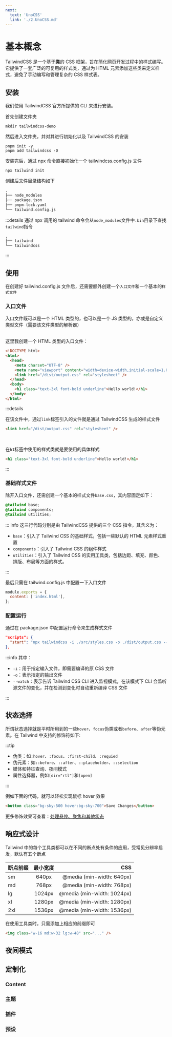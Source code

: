 ```yaml
---
next:
  text: 'UnoCSS'
  link: './2.UnoCSS.md'
---
```


# 基本概念

TailwindCSS 是一个基于**类**的 CSS 框架，旨在简化网页开发过程中的样式编写。它提供了一套广泛的可复用的样式类，通过为 HTML 元素添加这些类来定义样式，避免了手动编写和管理复杂的 CSS 样式表。

## 安装

我们使用 TailwindCSS 官方所提供的 CLI 来进行安装。

首先创建文件夹

```shell
mkdir tailwindcss-demo
```

然后进入文件夹，并对其进行初始化以及 TailwindCSS 的安装

```shell
pnpm init -y
pnpm add tailwindcss -D
```

安装完后，通过 npx 命令直接初始化一个 tailwindcss.config.js 文件

```shell
npx tailwind init
```

创建后文件目录结构如下

```txt
.
├── node_modules
├── package.json
├── pnpm-lock.yaml
└── tailwind.config.js
```

:::details
通过 npx 调用的 tailwind 命令会从`node_modules`文件中`.bin`目录下查找`tailwind`指令

```txt
.
├── tailwind
└── tailwindcss
```

:::

## 使用

在创建好 tailwind.config.js 文件后，还需要额外创建一个`入口文件`和一个基本的`样式文件`

### 入口文件

入口文件既可以是一个 HTML 类型的，也可以是一个 JS 类型的，亦或是自定义类型文件（需要该文件类型的解析器）

<br />
这里我创建一个 HTML 类型的入口文件：

```html
<!DOCTYPE html>
<html>
  <head>
    <meta charset="UTF-8" />
    <meta name="viewport" content="width=device-width,initial-scale=1.0" />
    <link href="/dist/output.css" rel="stylesheet" />
  </head>
  <body>
    <h1 class="text-3xl font-bold underline">Hello world!</h1>
  </body>
</html>
```

:::details

在该文件中，通过`link`标签引入的文件就是通过 TailwindCSS 生成的样式文件

```html
<link href="/dist/output.css" rel="stylesheet" />
```

<br />

在`h1`标签中使用的样式类就是要使用的具体样式

```html
<h1 class="text-3xl font-bold underline">Hello world!</h1>
```

:::

### 基础样式文件

除开入口文件，还需创建一个基本的样式文件`base.css`，其内容固定如下：

```css
@tailwind base;
@tailwind components;
@tailwind utilities;
```

::: info 这三行代码分别是由 TailwindCSS 提供的三个 CSS 指令，其含义为：

- `base`：引入了 Tailwind CSS 的基础样式，包括一些默认的 HTML 元素样式重置
- `components`：引入了 Tailwind CSS 的组件样式
- `utilities`：引入了 Tailwind CSS 的实用工具类，包括边距、填充、颜色、排版、布局等方面的样式。

:::

最后只需在 tailwind.config.js 中配置一下入口文件

```js
module.exports = {
  content: ['index.html'],
};
```

### 配置运行

通过在 package.json 中配置运行命令来生成样式文件

```json
"scripts": {
  "start": "npx tailwindcss -i ./src/styles.css -o ./dist/output.css --watch"
},
```

:::info 其中：

- `-i`：用于指定输入文件，即需要编译的原 CSS 文件
- `-o`：表示指定的输出文件
- `--watch`：表示告诉 Tailwind CSS CLI 进入监视模式，在该模式下 CLI 会监听源文件的变化，并在检测到变化时自动重新编译 CSS 文件

:::

## 状态选择

所谓状态选择就是平时所用到的一些`hover`、`focus`伪类或者`before`、`after`等伪元素。在 Tailwind 中支持的修饰符如下:

:::tip

- 伪类：如`:hover`、`:focus`、`:first-child`、`:requied`
- 伪元素：如`::before`、`::after`、`::placeholder`、`::selection`
- 媒体和特征查询、夜间模式
- 属性选择器，例如`[dir="rtl"]`和`[open]`

:::

例如下面的代码，就可以轻松实现鼠标 hover 效果

```html
<button class="bg-sky-500 hover:bg-sky-700">Save Changes</button>
```

更多修饰效果可查看：<a href="https://tailwind.nodejs.cn/docs/hover-focus-and-other-states" target="_balnk">处理悬停、聚焦和其他状态</a>

## 响应式设计

Tailwind 中的每个工具类都可以在不同的断点处有条件的应用，受常见分辨率启发，默认有五个断点

| 断点前缀 | 最小宽度 |                        CSS |
| -------- | :------: | -------------------------: |
| sm       |  640px   |  @media (min-width: 640px) |
| md       |  768px   |  @media (min-width: 768px) |
| lg       |  1024px  | @media (min-width: 1024px) |
| xl       |  1280px  | @media (min-width: 1280px) |
| 2xl      |  1536px  | @media (min-width: 1536px) |

在使用工具类时，只需添加上相应的前缀即可

```html
<img class="w-16 md:w-32 lg:w-48" src="..." />
```

## 夜间模式

## 定制化

### Content

### 主题

### 插件

### 预设
